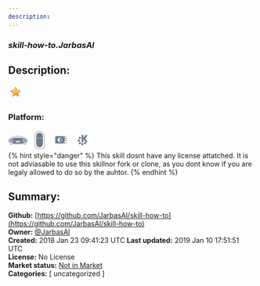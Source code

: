 ```yaml
---
description: 
---
```


### _skill-how-to.JarbasAl_  
## Description:  
  
![](../.gitbook/assets/star.png)  
### Platform:  
 ![Mark I](../.gitbook/assets/mark-1-icon.png)  ![Mark II](../.gitbook/assets/mark-2-icon.png)  ![Picroft](../.gitbook/assets/picroft-icon.png)  ![plasmoid](../.gitbook/assets/kde.png)   
{% hint style="danger" %}
This skill dosnt have any license attatched. It is not adviasable to use this skillnor fork or clone, as you dont know if you are legaly allowed to do so by the auhtor.
{% endhint %}
  
## Summary:  
**Github:** [https://github.com/JarbasAl/skill-how-to](https://github.com/JarbasAl/skill-how-to)  
**Owner:** [@JarbasAl](https://github.com/JarbasAl)  
**Created:** 2018 Jan 23 09:41:23 UTC  **Last updated:** 2019 Jan 10 17:51:51 UTC  
**License:** No License  
**Market status:** [Not in Market](https://market.mycroft.ai/skill/)  
**Categories:** [ uncategorized ]   
